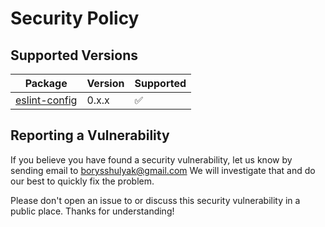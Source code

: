 # Security Policy

## Supported Versions

| Package                                                                      | Version | Supported          |
| ---------------------------------------------------------------------------- | ------- | ------------------ |
| [eslint-config](https://www.npmjs.com/package/@runespoorstack/eslint-config) | 0.x.x   | :white_check_mark: |

## Reporting a Vulnerability

If you believe you have found a security vulnerability, let us know by sending email to <borysshulyak@gmail.com> We will investigate that and do our best to quickly fix the problem.

Please don't open an issue to or discuss this security vulnerability in a public place. Thanks for understanding!
